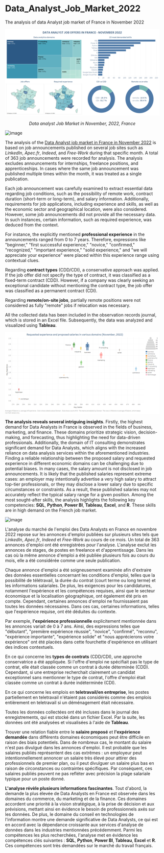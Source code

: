 # Data_Analyst_Job_Market_2022
The analysis of data Analyst job market of France in November 2022

![Dashboard presenting the features of Data Analyst job market during November 2022 in France](https://github.com/Praemuntiacus/Data_Analyst_Job_Market_2022/blob/main/Dashboard%201.png)


<p align="center">
  <i>Data analyst Job Market in November, 2022, France</i>
</p>

![image](https://github.com/Praemuntiacus/Data_Analyst_Job_Market_2022/assets/125415799/125c7f3d-0d19-41d5-8988-8a6183a1d716)


The analysis of the [Data Analyst job market in France in November 2022](https://public.tableau.com/app/profile/roman4891/viz/data_analyst_jobs_november/Dashboard1?publish=yes) is based on job announcements published on several job sites such as *LinkedIn*, *Apec.fr*, *Indeed*, and *Free-Work* during that specific month. A total of 363 job announcements were recorded for analysis. The analysis excludes announcements for internships, freelance positions, and apprenticeships. In cases where the same job announcement was published multiple times within the month, it was treated as a single publication.

Each job announcement was carefully examined to extract essential data regarding job conditions, such as the possibility of remote work, contract duration (short-term or long-term), and salary information. Additionally, requirements for job applications, including experience and skills, as well as the economic sector and geographical location, were also considered. However, some job announcements did not provide all the necessary data. In such instances, certain information, such as required experience, was deduced from the context.

For instance, the explicitly mentioned **professional experience** in the announcements ranged from 0 to 7 years. Therefore, expressions like "beginner," "first successful experience," "novice," "confirmed," "recognized," "important experience," "solid experience," and "we will appreciate your experience" were placed within this experience range using contextual clues.

Regarding **contract types** (CDD/CDI), a conservative approach was applied. If the job offer did not specify the type of contract, it was classified as a fixed-term contract (CDD). However, if a company was clearly seeking an exceptional candidate without mentioning the contract type, the job offer was classified as a permanent contract (CDI).

Regarding **remote/on-site jobs**, partially remote positions were not considered as fully "remote" jobs if relocation was necessary.

All the collected data has been included in the observation records journal, which is stored in an Excel file. Subsequently, the data was analyzed and visualized using **Tableau**.

![relationship of mean salary and requested professional experience in different domains of economy](https://github.com/Praemuntiacus/Data_Analyst_Job_Market_2022/blob/main/salaire_exp.png)

**The analysis reveals several intriguing insights**. Firstly, the highest demand for Data Analysts in France is observed in the fields of business, marketing, and finance. These domains prioritize strategic vision, decision-making, and forecasting, thus highlighting the need for data-driven professionals. Additionally, the domain of IT consulting demonstrates significant demand for Data Analysts, which aligns with the increased reliance on data analysis services within the aforementioned industries.
Finding a reliable relationship between the proposed salary and requested experience in different economic domains can be challenging due to potential biases. In many cases, the salary amount is not disclosed in job announcements. It is likely that the published salaries represent extreme cases: an employer may intentionally advertise a very high salary to attract top-tier professionals, or they may disclose a lower salary due to specific circumstances or constraints. As a result, these published salaries may not accurately reflect the typical salary range for a given position.
Among the most sought-after skills, the analysis highlights the following key competencies: **SQL**, **Python**, **Power BI**, **Tableau**, **Excel**, and **R**. These skills are in high demand on the French job market.

![image](https://github.com/Praemuntiacus/Data_Analyst_Job_Market_2022/assets/125415799/1c09e9ef-5b0f-448a-b188-1aa46e343621)

L'analyse du marché de l'emploi des Data Analysts en France en novembre 2022 repose sur les annonces d'emploi publiées sur plusieurs sites tels que *LinkedIn*, *Apec.fr*, *Indeed* et *Free-Work* au cours de ce mois. Un total de 363 annonces d'emploi ont été enregistrées pour l'analyse. L'analyse exclut les annonces de stages, de postes en freelance et d'apprentissage. Dans les cas où la même annonce d'emploi a été publiée plusieurs fois au cours du mois, elle a été considérée comme une seule publication.

Chaque annonce d'emploi a été soigneusement examinée afin d'extraire des données essentielles concernant les conditions d'emploi, telles que la possibilité de télétravail, la durée du contrat (court terme ou long terme) et les informations salariales. De plus, les exigences pour les candidatures, notamment l'expérience et les compétences requises, ainsi que le secteur économique et la localisation géographique, ont également été pris en compte. Cependant, certaines annonces d'emploi ne fournissaient pas toutes les données nécessaires. Dans ces cas, certaines informations, telles que l'expérience requise, ont été déduites du contexte.

Par exemple, **l'expérience professionnelle** explicitement mentionnée dans les annonces variait de 0 à 7 ans. Ainsi, des expressions telles que "débutant", "première expérience réussie", "novice", "confirmé", "reconnu", "expérience importante", "expérience solide" et "nous apprécierons votre expérience" ont été placées dans cette fourchette d'expérience en utilisant des indices contextuels.

En ce qui concerne les **types de contrats** (CDD/CDI), une approche conservatrice a été appliquée. Si l'offre d'emploi ne spécifiait pas le type de contrat, elle était classée comme un contrat à durée déterminée (CDD). Cependant, si une entreprise recherchait clairement un candidat exceptionnel sans mentionner le type de contrat, l'offre d'emploi était classée comme un contrat à durée indéterminée (CDI).

En ce qui concerne les emplois en **teletravail/en entreprise**, les postes partiellement en teletravail n'étaient pas considérés comme des emplois entièrement en teletravail si un déménagement était nécessaire.

Toutes les données collectées ont été incluses dans le journal des enregistrements, qui est stocké dans un fichier Excel. Par la suite, les données ont été analysées et visualisées à l'aide de **Tableau**.

Trouver une relation fiable entre le **salaire proposé** et **l'expérience demandée** dans différents domaines économiques peut être difficile en raison des biais potentiels. Dans de nombreux cas, le montant du salaire n'est pas divulgué dans les annonces d'emploi. Il est probable que les salaires publiés représentent des cas extrêmes : un employeur peut intentionnellement annoncer un salaire très élevé pour attirer des professionnels de premier plan, ou il peut divulguer un salaire plus bas en raison de circonstances ou contraintes spécifiques. Par conséquent, ces salaires publiés peuvent ne pas refléter avec précision la plage salariale typique pour un poste donné.

**L'analyse révèle plusieurs informations fascinantes**. Tout d'abord, la demande la plus élevée de Data Analysts en France est observée dans les domaines du commerce, du marketing et de la finance. Ces domaines accordent une priorité à la vision stratégique, à la prise de décision et aux prévisions, mettant ainsi en évidence le besoin de professionnels axés sur les données. De plus, le domaine du conseil en technologies de l'information montre une demande significative de Data Analysts, ce qui est en accord avec la dépendance croissante aux services d'analyse de données dans les industries mentionnées précédemment. Parmi les compétences les plus recherchées, l'analyse met en évidence les compétences clés suivantes : **SQL**, **Python**, **Power BI**, **Tableau**, **Excel** et **R**. Ces compétences sont très demandées sur le marché du travail français.
